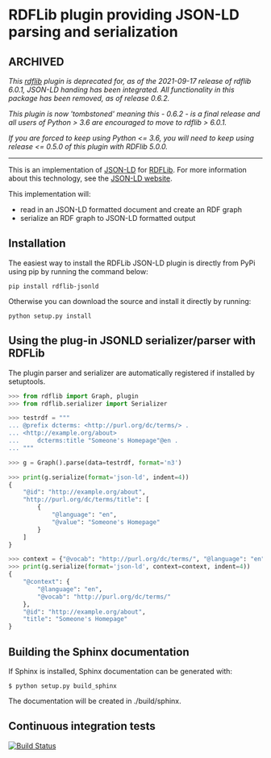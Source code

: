 # RDFLib plugin providing JSON-LD parsing and serialization

## ARCHIVED
*This [rdflib](https://pypi.org/project/rdflib/) plugin is deprecated
for, as of the 2021-09-17 release of rdflib 6.0.1, JSON-LD handing has been
integrated. All functionality in this package has been removed, as of release 0.6.2.*

*This plugin is now 'tombstoned' meaning this - 0.6.2 - is a final release and
all users of Python > 3.6 are encouraged to move to rdflib > 6.0.1.*

*If you are forced to keep using Python <= 3.6, you will need to keep using release <= 0.5.0 of this plugin with RDFlib 5.0.0.*

----

This is an implementation of [JSON-LD](http://www.w3.org/TR/json-ld/)
for [RDFLib](https://github.com/RDFLib/rdflib).
For more information about this technology, see the [JSON-LD website](http://json-ld.org/).

This implementation will:

- read in an JSON-LD formatted document and create an RDF graph
- serialize an RDF graph to JSON-LD formatted output


## Installation

The easiest way to install the RDFLib JSON-LD plugin is directly from PyPi using pip by running the command below:

```shell
pip install rdflib-jsonld
```

Otherwise you can download the source and install it directly by running:

```shell
python setup.py install
```


## Using the plug-in JSONLD serializer/parser with RDFLib

The plugin parser and serializer are automatically registered if installed by
setuptools.

```python
>>> from rdflib import Graph, plugin
>>> from rdflib.serializer import Serializer

>>> testrdf = """
... @prefix dcterms: <http://purl.org/dc/terms/> .
... <http://example.org/about>
...     dcterms:title "Someone's Homepage"@en .
... """

>>> g = Graph().parse(data=testrdf, format='n3')

>>> print(g.serialize(format='json-ld', indent=4))
{
    "@id": "http://example.org/about",
    "http://purl.org/dc/terms/title": [
        {
            "@language": "en",
            "@value": "Someone's Homepage"
        }
    ]
}

>>> context = {"@vocab": "http://purl.org/dc/terms/", "@language": "en"}
>>> print(g.serialize(format='json-ld', context=context, indent=4))
{
    "@context": {
        "@language": "en",
        "@vocab": "http://purl.org/dc/terms/"
    },
    "@id": "http://example.org/about",
    "title": "Someone's Homepage"
}
```

<!-- CUT HERE -->
<!-- Text after this comment won't appear on PyPI -->

## Building the Sphinx documentation

If Sphinx is installed, Sphinx documentation can be generated with:

```shell
$ python setup.py build_sphinx
```

The documentation will be created in ./build/sphinx.


## Continuous integration tests

[![Build Status](https://travis-ci.org/RDFLib/rdflib-jsonld.svg?branch=master)](https://travis-ci.org/RDFLib/rdflib-jsonld)
